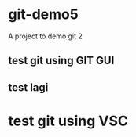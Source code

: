 # git-demo5
A project to demo git 2

## test git using GIT GUI


## test lagi

# test git using VSC

